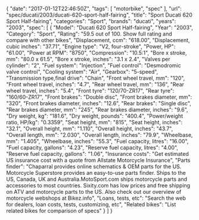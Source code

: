 {
    "date": "2017-01-12T22:46:50Z",
    "tags": [
        "motorbike",
        "spec"
    ],
    "url": "spec\/ducati\/2003\/ducati-620-sport-half-fairing",
    "title": "Sport Ducati 620 Sport Half-fairing",
    "categories": "Sport",
    "brands": "ducati",
    "years": "2003",
    "spec": [
        {
            "Model": "Ducati 620 Sport Half-fairing",
            "Year": "2003",
            "Category": "Sport",
            "Rating": "59.5 out of 100. Show full rating and compare with other bikes",
            "Displacement, ccm": "618.00",
            "Displacement, cubic inches": "37.71",
            "Engine type": "V2, four-stroke",
            "Power, HP": "61.00",
            "Power at RPM": "8750",
            "Compression": "10.5:1",
            "Bore x stroke, mm": "80.0 x 61.5",
            "Bore x stroke, inches": "3.1 x 2.4",
            "Valves per cylinder": "2",
            "Fuel system": "Injection",
            "Fuel control": "Desmodromic valve control",
            "Cooling system": "Air",
            "Gearbox": "5-speed",
            "Transmission type,final drive": "Chain",
            "Front wheel travel, mm": "120",
            "Front wheel travel, inches": "4.7",
            "Rear wheel travel, mm": "136",
            "Rear wheel travel, inches": "5.4",
            "Front tyre": "120\/70-ZR17",
            "Rear tyre": "160\/60-ZR17",
            "Front brakes": "Double disc",
            "Front brakes diameter, mm": "320",
            "Front brakes diameter, inches": "12.6",
            "Rear brakes": "Single disc",
            "Rear brakes diameter, mm": "245",
            "Rear brakes diameter, inches": "9.6",
            "Dry weight, kg": "181.6",
            "Dry weight, pounds": "400.4",
            "Power\/weight ratio, HP\/kg": "0.3359",
            "Seat height, mm": "815",
            "Seat height, inches": "32.1",
            "Overall height, mm": "1.110",
            "Overall height, inches": "43.7",
            "Overall length, mm": "2.030",
            "Overall length, inches": "79.9",
            "Wheelbase, mm": "1.405",
            "Wheelbase, inches": "55.3",
            "Fuel capacity, litres": "16.00",
            "Fuel capacity, gallons": "4.23",
            "Reserve fuel capacity, litres": "4.00",
            "Reserve fuel capacity, gallons": "1.06",
            "Insurance costs": "Get estimated US insurance cost with a quote from Allstate Motorcycle Insurance",
            "Parts finder": "Chaparral provides online schematics & OEM parts for the US.   Motorcycle Superstore provides an easy-to-use parts finder. Ships to the US, Canada, UK and Australia.MotoSport.com ships motorcycle parts and accessories to most countries.    Sixity.com has low prices and free shipping on ATV and motorcycle parts to the US. Also check out our overview of motorcycle webshops at Bikez.info",
            "Loans, tests, etc": "Search the web for dealers, loan costs, tests, customizing, etc",
            "Related bikes": "List related bikes for comparison of specs"
        }
    ]
}